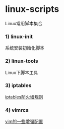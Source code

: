# linux-scripts
Linux常用脚本集合

### 1) linux-init
系统安装初始化脚本

### 2) linux-tools
Linux下脚本工具

### 3) iptables
[iptables防火墙规则](./iptables)

### 4) vimrcs
[vim的一些增强配置](./vimrcs/vimrc.vim)
